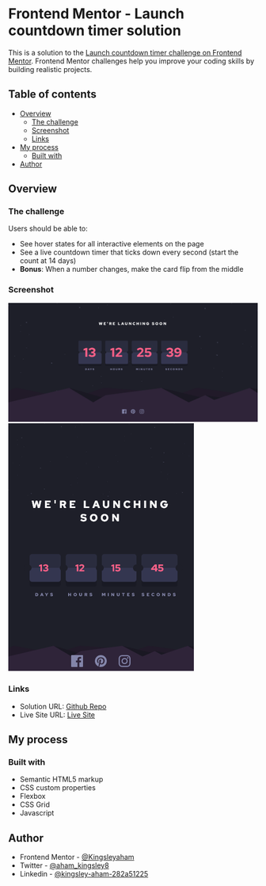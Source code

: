 # Frontend Mentor - Launch countdown timer solution

This is a solution to the [Launch countdown timer challenge on Frontend Mentor](https://www.frontendmentor.io/challenges/launch-countdown-timer-N0XkGfyz-). Frontend Mentor challenges help you improve your coding skills by building realistic projects.

## Table of contents

- [Overview](#overview)
  - [The challenge](#the-challenge)
  - [Screenshot](#screenshot)
  - [Links](#links)
- [My process](#my-process)
  - [Built with](#built-with)
- [Author](#author)

## Overview

### The challenge

Users should be able to:

- See hover states for all interactive elements on the page
- See a live countdown timer that ticks down every second (start the count at 14 days)
- **Bonus**: When a number changes, make the card flip from the middle

### Screenshot

![Desktop](./screenshot/desktop.png)
![Mobile](./screenshot/mobile.png)

### Links

- Solution URL: [Github Repo](https://github.com/Kingsleyaham/countdown-timer)
- Live Site URL: [Live Site](https://countdown-timer-proj.netlify.app/)

## My process

### Built with

- Semantic HTML5 markup
- CSS custom properties
- Flexbox
- CSS Grid
- Javascript

## Author

- Frontend Mentor - [@Kingsleyaham](https://www.frontendmentor.io/profile/Kingsleyaham)
- Twitter - [@aham_kingsley8](https://twitter.com/aham_kingsley8)
- Linkedin - [@kingsley-aham-282a51225](https://www.linkedin.com/in/kingsley-aham-282a51225/)
